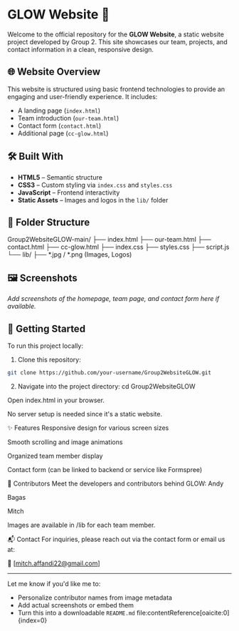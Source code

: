 # GLOW Website 🌟

Welcome to the official repository for the **GLOW Website**, a static website project developed by Group 2. This site showcases our team, projects, and contact information in a clean, responsive design.

## 🌐 Website Overview

This website is structured using basic frontend technologies to provide an engaging and user-friendly experience. It includes:

- A landing page (`index.html`)
- Team introduction (`our-team.html`)
- Contact form (`contact.html`)
- Additional page (`cc-glow.html`)

## 🛠️ Built With

- **HTML5** – Semantic structure
- **CSS3** – Custom styling via `index.css` and `styles.css`
- **JavaScript** – Frontend interactivity
- **Static Assets** – Images and logos in the `lib/` folder

## 📁 Folder Structure

Group2WebsiteGLOW-main/
├── index.html
├── our-team.html
├── contact.html
├── cc-glow.html
├── index.css
├── styles.css
├── script.js
└── lib/
├── *.jpg / *.png (Images, Logos)

## 🖼️ Screenshots

_Add screenshots of the homepage, team page, and contact form here if available._

## 🚀 Getting Started

To run this project locally:

1. Clone this repository:

```bash
git clone https://github.com/your-username/Group2WebsiteGLOW.git
```
2. Navigate into the project directory:
   cd Group2WebsiteGLOW

Open index.html in your browser.

No server setup is needed since it's a static website.

✨ Features
Responsive design for various screen sizes

Smooth scrolling and image animations

Organized team member display

Contact form (can be linked to backend or service like Formspree)

👥 Contributors
Meet the developers and contributors behind GLOW:
Andy

Bagas

Mitch

Images are available in /lib for each team member.

📬 Contact
For inquiries, please reach out via the contact form or email us at:

📧 [mitch.affandi22@gmail.com]


---

Let me know if you'd like me to:

- Personalize contributor names from image metadata
- Add actual screenshots or embed them
- Turn this into a downloadable `README.md` file ​:contentReference[oaicite:0]{index=0}​



